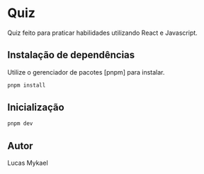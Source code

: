 # Quiz

Quiz feito para praticar habilidades utilizando React e Javascript.

## Instalação de dependências

Utilize o gerenciador de pacotes [pnpm] para instalar.

```bash
pnpm install
```

## Inicialização

```bash
pnpm dev
```

## Autor

Lucas Mykael
